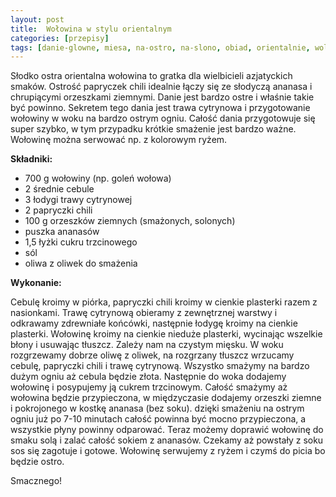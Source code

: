 ```yaml
---
layout: post
title:  Wołowina w stylu orientalnym
categories: [przepisy]
tags: [danie-glowne, miesa, na-ostro, na-slono, obiad, orientalnie, wolowina]
---
```

Słodko ostra orientalna wołowina to gratka dla wielbicieli azjatyckich smaków. Ostrość papryczek chili idealnie łączy się ze słodyczą ananasa i chrupiącymi orzeszkami ziemnymi. Danie jest bardzo ostre i właśnie takie być powinno. Sekretem tego dania jest trawa cytrynowa i przygotowanie wołowiny w woku na bardzo ostrym ogniu. Całość dania przygotowuje się super szybko, w tym przypadku krótkie smażenie jest bardzo ważne. Wołowinę można serwować np. z kolorowym ryżem.

**Składniki:**

* 700 g wołowiny (np. goleń wołowa)
* 2 średnie cebule
* 3 łodygi trawy cytrynowej
* 2 papryczki chili
* 100 g orzeszków ziemnych (smażonych, solonych)
* puszka ananasów
* 1,5 łyżki cukru trzcinowego
* sól
* oliwa z oliwek do smażenia

**Wykonanie:**

Cebulę kroimy w piórka, papryczki chili kroimy w cienkie plasterki razem z nasionkami. Trawę cytrynową obieramy z zewnętrznej warstwy i odkrawamy zdrewniałe końcówki, następnie łodygę kroimy na cienkie plasterki. Wołowinę kroimy na cienkie nieduże plasterki, wycinając wszelkie błony i usuwając tłuszcz. Zależy nam na czystym mięsku. W woku rozgrzewamy dobrze oliwę z oliwek, na rozgrzany tłuszcz wrzucamy cebulę, papryczki chili i trawę cytrynową. Wszystko smażymy na bardzo dużym ogniu aż cebula będzie złota. Następnie do woka dodajemy wołowinę i posypujemy ją cukrem trzcinowym. Całość smażymy aż wołowina będzie przypieczona, w międzyczasie dodajemy orzeszki ziemne i pokrojonego w kostkę ananasa (bez soku). dzięki smażeniu na ostrym ogniu już po 7-10 minutach całość powinna być mocno przypieczona, a wszystkie płyny powinny odparować. Teraz możemy doprawić wołowinę do smaku solą i zalać całość sokiem z ananasów. Czekamy aż powstały z soku sos się zagotuje i gotowe. Wołowinę serwujemy z ryżem i czymś do picia bo będzie ostro.

Smacznego!